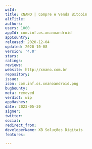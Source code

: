 ```yaml
---
wsId: 
title: xNANO | Compre e Venda Bitcoin
altTitle: 
authors: 
users: 1000
appId: com.inf.os.xnanoandroid
appCountry: 
released: 2020-12-04
updated: 2020-10-08
version: '4.0'
stars: 
ratings: 
reviews: 
website: http://xnano.com.br
repository: 
issue: 
icon: com.inf.os.xnanoandroid.png
bugbounty: 
meta: removed
verdict: wip
appHashes: 
date: 2023-05-30
signer: 
twitter: 
social: 
redirect_from: 
developerName: XB Soluções Digitais
features: 

---
```


